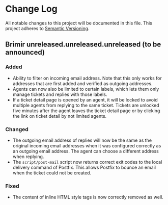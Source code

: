 # Change Log
All notable changes to this project will be documented in this file.
This project adheres to [Semantic Versioning](http://semver.org/).

## Brimir unreleased.unreleased.unreleased (to be announced)
### Added
- Ability to filter on incoming email address. Note that this only works for addresses that are first added and verified as outgoing addresses.
- Agents can now also be limited to certain labels, which lets them only manage tickets and replies with those labels.
- If a ticket detail page is opened by an agent, it will be locked to avoid multiple agents from replying to the same ticket. Tickets are unlocked five minutes after the agent leaves the ticket detail page or by clicking the link on ticket detail by not limited agents.

### Changed
- The outgoing email address of replies will now be the same as the original incoming email addresses when it was configured correctly as an outgoing email address. The agent can choose a different address when replying.
- The `script/post-mail` script now returns correct exit codes to the local delivery command of Postfix. This allows Postfix to bounce an email when the ticket could not be created.

### Fixed
- The content of inline HTML style tags is now correctly removed as well.
